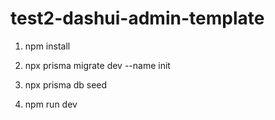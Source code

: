 # test2-dashui-admin-template

1. npm install

2. npx prisma migrate dev --name init

3. npx prisma db seed

4. npm run dev

